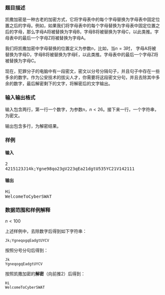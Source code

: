 ### 题目描述

凯撒加密是一种古老的加密方式，它将字母表中的每个字母替换为字母表中固定位置之后的字母。例如，如果我们将字母表中的每个字母替换为字母表中固定位置之后的字母，那么字母A将被替换为字母B，字母B将被替换为字母C，以此类推。字母表中的最后一个字母Z将被替换为字母A。

我们将凯撒加密中字母替换的位置定义为参数$n$，比如，当$n=3$时， 字母A将被替换为字母D，字母B将被替换为字母E，以此类推。字母表中的最后一个字母Z将被替换为字母C。

现在，犯罪分子的电脑中有一段密文，密文以分号分隔句子，并且句子中存在一些多余的数字。作为公安技术的拔尖人才，你需要将这段密文分句，并且去除其中多余的数字，最后解密剩下的文字，将解密后的文字输出。

### 输入输出格式
输入包含两行，第一行一个数字，为参数$n$，$n<26$。接下来一行，一个字符串，为密文。

输出包含多行，为解密结果。

### 样例

#### 输入

<pre>
2
4215123J14k;Ygne98qo23gV223qEa21dgtU535YC21V142111
</pre>

#### 输出

<pre>
Hi
WelcomeToCyberSWAT
</pre>

### 数据范围和样例解释

$n<100$

上述样例中，去除数字后得到如下字符串：

```text
Jk;YgneqogqEadgtUYCV
```

按照分号分句后得到：
```text
Jk
YgneqogqEadgtUYCV
```
按照凯撒加密的**解密**（向前推2）后得到：
```text
Hi
WelcomeToCyberSWAT
```